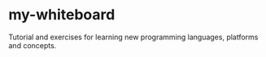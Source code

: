# my-whiteboard
Tutorial and exercises for learning new programming languages, platforms and concepts.
